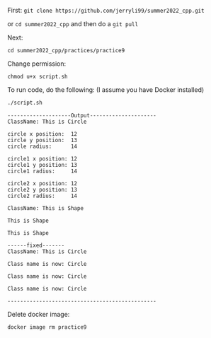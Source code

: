 First: ```git clone https://github.com/jerryli99/summer2022_cpp.git```

or ```cd summer2022_cpp``` and then do a ```git pull```

Next:
```
cd summer2022_cpp/practices/practice9
```

Change permission:
```
chmod u+x script.sh
```

To run code, do the following: (I assume you have Docker installed)
```bash
./script.sh
```

```
--------------------Output---------------------
ClassName: This is Circle

circle x position:  12
circle y position:  13
circle radius:      14

circle1 x position: 12
circle1 y position: 13
circle1 radius:     14

circle2 x position: 12
circle2 y position: 13
circle2 radius:     14

ClassName: This is Shape

This is Shape

This is Shape

------fixed-------
ClassName: This is Circle

Class name is now: Circle

Class name is now: Circle

Class name is now: Circle

-----------------------------------------------
```

Delete docker image:
```
docker image rm practice9
```
